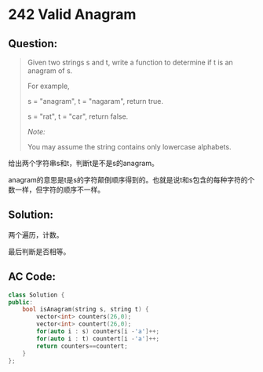 # 242 Valid Anagram

## Question:

> Given two strings s and t, write a function to determine if t is an anagram of s.
> 
> For example,
> 
> s = "anagram", t = "nagaram", return true.
> 
> s = "rat", t = "car", return false.
> 
> *Note:*
> 
> You may assume the string contains only lowercase alphabets.

给出两个字符串s和t，判断t是不是s的anagram。

anagram的意思是t是s的字符颠倒顺序得到的。也就是说t和s包含的每种字符的个数一样，但字符的顺序不一样。

## Solution:

两个遍历，计数。

最后判断是否相等。

## AC Code:
``` c++
class Solution {
public:
    bool isAnagram(string s, string t) {
        vector<int> counters(26,0);
        vector<int> countert(26,0);
        for(auto i : s) counters[i -'a']++;
        for(auto i : t) countert[i -'a']++;
        return counters==countert;
    }
};
```
